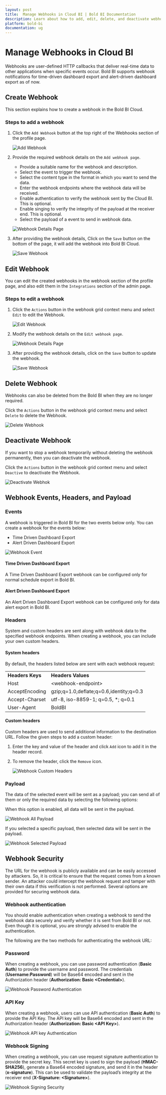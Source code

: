 ```yaml
---
layout: post
title:  Manage Webhooks in Cloud BI | Bold BI Documentation
description: Learn about how to add, edit, delete, and deactivate webhooks in Cloud BI application. Also learn about webhook payloads, events, headers, and security features.
platform: bold-bi
documentation: ug
---
```


# Manage Webhooks in Cloud BI

Webhooks are user-defined HTTP callbacks that deliver real-time data to other applications when specific events occur. Bold BI supports webhook notifications for time-driven dashboard export and alert-driven dashboard export as of now.

## Create Webhook

This section explains how to create a webhook in the Bold BI Cloud.

### Steps to add a webhook

1. Click the `Add Webhook` button at the top right of the Webhooks section of the profile page.

	![Add Webhook](/static/assets/cloud/webhook/images/add-webhook.png)

2. Provide the required webhook details on the `Add webhook page`.

   * Provide a suitable name for the webhook and description.
   * Select the event to trigger the webhook.
   * Select the content type in the format in which you want to send the data.
   * Enter the webhook endpoints where the webhook data will be received.
   * Enable authentication to verify the webhook sent by the Cloud BI. This is optional.
   * Enable singing to verify the integrity of the payload at the receiver end. This is optional.
   * Select the payload of a event to send in webhook data.

	![Webhook Details Page](/static/assets/cloud/webhook/images/webhook-details-page.png)

3. After providing the webhook details, Click on the `Save` button on the bottom of the page, it will add the webhook into Bold BI Cloud.

    ![Save Webhook](/static/assets/cloud/webhook/images/save-webhook.png)

## Edit Webhook

You can edit the created webhooks in the webhook section of the profile page, and also edit them in the `Integrations` section of the admin page.

### Steps to edit a webhook

1. Click the `Actions` button in the webhook grid context menu and select `Edit` to edit the Webhook.

	![Edit Webhook](/static/assets/cloud/webhook/images/edit-webhook.png)

2. Modify the webhook details on the `Edit webhook page`.

   ![Webhook Details Page](/static/assets/cloud/webhook/images/webhook-details-page.png)

3. After providing the webhook details, click on the `Save` button to update the webhook.

    ![Save Webhook](/static/assets/cloud/webhook/images/save-webhook.png)

## Delete Webhook

Webhooks can also be deleted from the Bold BI when they are no longer required.

Click the `Actions` button in the webhook grid context menu and select `Delete` to delete the Webhook.

![Delete Webhook](/static/assets/cloud/webhook/images/delete-webhook.png)

## Deactivate Webhook

If you want to stop a webhook temporarily without deleting the webhook permanently, then you can deactivate the webhook.

Click the `Actions` button in the webhook grid context menu and select `Deactive` to deactivate the Webhook.

![Deactivate Webhok](/static/assets/cloud/webhook/images/deactivate-webhook.png)

## Webhook Events, Headers, and Payload 

### Events

A webhook is triggered in Bold BI for the two events below only. You can create a webhook for the events below:
   * Time Driven Dashboard Export
   * Alert Driven Dashboard Export

   ![Webhook Event](/static/assets/cloud/webhook/images/webhook-event.png)
#### Time Driven Dashboard Export

A Time Driven Dashboard Export webhook can be configured only for normal schedule export in Bold BI.

#### Alert Driven Dashboard Export

An Alert Driven Dashboard Export webhook can be configured only for data alert export in Bold BI.

### Headers

System and custom headers are sent along with webhook data to the specified webhook endpoints. When creating a webhook, you can include your own custom headers.

#### System headers

By default, the headers listed below are sent with each webhook request:

<table>
<tr>
<td><strong>Headers Keys</td>
<td><strong>Headers Values</td>
</tr>

<tr>
<td>Host</td>
<td>&lt;webhook-endpoint&gt;</td>
</tr>

<tr>
<td>AcceptEncoding</td>
<td>gzip;q=1.0,deflate;q=0.6,identity;q=0.3</td>
</tr>

<tr>
<td>Accept-Charset</td>
<td>utf-8, iso-8859-1; q=0.5, *; q=0.1</td>
</tr>

<tr>
<td>User-Agent</td>
<td>BoldBI</td>
</tr>
</table>

#### Custom headers

Custom headers are used to send additional information to the destination URL. Follow the given steps to add a custom header:
1. Enter the key and value of the header and click `Add` icon to add it in the header record.

2. To remove the header, click the `Remove` icon.

   ![Webhook Custom Headers](/static/assets/cloud/webhook/images/webhook-custom-headers.png)

### Payload

The data of the selected event will be sent as a payload; you can send all of them or only the required data by selecting the following options:

When this option is enabled, all data will be sent in the payload.

![Webhook All Payload](/static/assets/cloud/webhook/images/webhook-payload-all.png)

If you selected a specific payload, then selected data will be sent in the payload.

![Webhook Selected Payload](/static/assets/cloud/webhook/images/webhook-selected-payload.png)

## Webhook Security

The URL for the webhook is publicly available and can be easily accessed by attackers. So, it is critical to ensure that the request comes from a known sender. An attacker could intercept the webhook request and tamper with their own data if this verification is not performed. Several options are provided for securing webhook data.

### Webhook authentication

You should enable authentication when creating a webhook to send the webhook data securely and verify whether it is sent from Bold BI or not. Even though it is optional, you are strongly advised to enable the authentication.

The following are the two methods for authenticating the webhook URL:

### Password

When creating a webhook, you can use password authentication (**Basic Auth**) to provide the username and password. The credentials (**Username:Password**) will be Base64 encoded and sent in the Authorization header (**Authorization: Basic <Credential\>**).

![Webhook Password Authentication](/static/assets/cloud/webhook/images/webhook-password-authentication.png)

### API Key

When creating a webhook, users can use API authentication (**Basic Auth**) to provide the API Key. The API key will be Base64 encoded and sent in the Authorization header (**Authorization: Basic <API Key\>**).

![Webhook API key Authentication](/static/assets/cloud/webhook/images/webhook-apikey-authentication.png)

### Webhook Signing

When creating a webhook, you can use request signature authentication to provide the secret key. This secret key is used to sign the payload (**HMAC-SHA256**), generate a Base64 encoded signature, and send it in the header (**x-signature**). This can be used to validate the payload’s integrity at the receiver end (**X-Signature: <Signature\>**).

![Webhook Signing Security](/static/assets/cloud/webhook/images/webhook-signing-security.png)